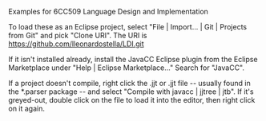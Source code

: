Examples for 6CC509 Language Design and Implementation 

To load these as an Eclipse project, select "File | Import... | Git | Projects from Git" and pick "Clone URI". The URI is https://github.com/lleonardostella/LDI.git

If it isn't installed already, install the JavaCC Eclipse plugin from the Eclipse Marketplace under "Help | Eclipse Marketplace..." Search for "JavaCC".

If a project doesn't compile, right click the .jjt or .jjt file -- usually found in the \*.parser package -- and select "Compile with javacc | jjtree | jtb". If it's greyed-out, double click on the file to load it into the editor, then right click on it again. 
